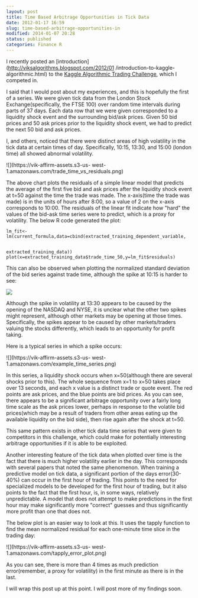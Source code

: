 ```yaml
---
layout: post
title: Time Based Arbitrage Opportunities in Tick Data
date: 2012-01-17 16:59
slug: time-based-arbitrage-opportunities-in
modified: 2014-01-07 20:28
status: published
categories: Finance R
---
```


I recently posted an [introduction](http://viksalgorithms.blogspot.com/2012/01
/introduction-to-kaggle-algorithmic.html) to the [Kaggle Algorithmic Trading
Challenge](http://www.kaggle.com/c/AlgorithmicTradingChallenge), which I
competed in.  
  
I said that I would post about my experiences, and this is hopefully the first
of a series. We were given tick data from the London Stock
Exchange(specifically, the FTSE 100) over random time intervals during parts
of 37 days. Each data row that we were given corresponded to a liquidity shock
event and the surrounding bid/ask prices. Given 50 bid prices and 50 ask
prices prior to the liquidity shock event, we had to predict the next 50 bid
and ask prices.  
  
I, and others, noticed that there were distinct areas of high volatility in
the tick data at certain times of day. Specifically, 10:15, 13:30, and 15:00
(london time) all showed abnormal volatility.  
  

![](https://vik-affirm-assets.s3-us-
west-1.amazonaws.com/trade_time_vs_residuals.png)

The above chart plots the residuals of a simple linear model that predicts the
average of the first five bid and ask prices after the liquidity shock event
at t=50 against the time the trade was made. The x-axis(time the trade was
made) is in the units of hours after 8:00, so a value of 2 on the x-axis
corresponds to 10:00. The residuals of the linear fit indicate how "hard" the
values of the bid-ask time series were to predict, which is a proxy for
volatility. The below R code generated the plot:  

    
    
    lm_fit<-lm(current_formula,data=cbind(extracted_training_dependent_variable,
    
    
    extracted_training_data))  
    plot(x=extracted_training_data$trade_time_50,y=lm_fit$residuals)  
    

This can also be observed when plotting the normalized standard deviation of
the bid series against trade time, although the spike at 10:15 is harder to
see:  
  

![](https://vik-affirm-assets.s3-us-west-1.amazonaws.com/sd_vs_trade_time.png)

  
  
Although the spike in volatility at 13:30 appears to be caused by the opening
of the NASDAQ and NYSE, it is unclear what the other two spikes might
represent, although other markets may be opening at those times. Specifically,
the spikes appear to be caused by other markets/traders valuing the stocks
differently, which leads to an opportunity for profit taking.  
  
Here is a typical series in which a spike occurs:  
  

![](https://vik-affirm-assets.s3-us-
west-1.amazonaws.com/example_time_series.png)

  
  
In this series, a liquidity shock occurs when x=50(although there are several
shocks prior to this). The whole sequence from x=1 to x=50 takes place over 13
seconds, and each x value is a distinct trade or quote event. The red points
are ask prices, and the blue points are bid prices. As you can see, there
appears to be a significant arbitrage opportunity over a fairly long time
scale as the ask prices lower, perhaps in response to the volatile bid
prices(which may be a result of traders from other areas eating up the
available liquidity on the bid side), then rise again after the shock at t=50.  
  
This same pattern exists in other tick data time series that were given to
competitors in this challenge, which could make for potentially interesting
arbitrage opportunities if it is able to be exploited.  
  
Another interesting feature of the tick data when plotted over time is the
fact that there is much higher volatility earlier in the day. This corresponds
with several papers that noted the same phenomenon. When training a predictive
model on tick data, a significant portion of the days error(30-40%) can occur
in the first hour of trading. This points to the need for specialized models
to be developed for the first hour of trading, but it also points to the fact
that the first hour, is, in some ways, relatively unpredictable. A model that
does not attempt to make predictions in the first hour may make significantly
more "correct" guesses and thus significantly more profit than one that does
not.  
  
The below plot is an easier way to look at this. It uses the tapply function
to find the mean normalized residual for each one-minute time slice in the
trading day:  
  

![](https://vik-affirm-assets.s3-us-
west-1.amazonaws.com/tapply_error_plot.png)

  
As you can see, there is more than 4 times as much prediction error(remember,
a proxy for volatility) in the first minute as there is in the last.  
  
I will wrap this post up at this point. I will post more of my findings soon.